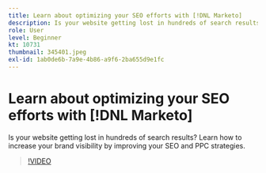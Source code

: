 ```yaml
---
title: Learn about optimizing your SEO efforts with [!DNL Marketo]
description: Is your website getting lost in hundreds of search results? Learn how to increase your brand visibility by improving your SEO and PPC strategies.
role: User
level: Beginner
kt: 10731
thumbnail: 345401.jpeg
exl-id: 1ab0de6b-7a9e-4b86-a9f6-2ba655d9e1fc
---
```

# Learn about optimizing your SEO efforts with [!DNL Marketo]

Is your website getting lost in hundreds of search results? Learn how to increase your brand visibility by improving your SEO and PPC strategies.

>[!VIDEO](https://video.tv.adobe.com/v/345401/?quality=12&learn=on)
